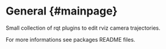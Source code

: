 # General      {#mainpage}               

Small collection of rqt plugins to edit rviz camera trajectories. 

For more informations see packages README files. 
